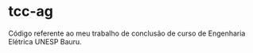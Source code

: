 # tcc-ag
Código referente ao meu trabalho de conclusão de curso de Engenharia Elétrica UNESP Bauru.
